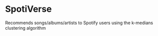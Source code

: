 # SpotiVerse

Recommends songs/albums/artists to Spotify users using the k-medians clustering algorithm
